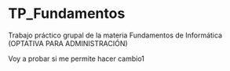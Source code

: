 # TP_Fundamentos
Trabajo práctico grupal de la materia Fundamentos de Informática (OPTATIVA PARA ADMINISTRACIÓN)

Voy a probar si me permite hacer cambio1
